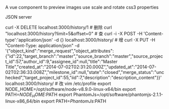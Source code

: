 A vue component to preview images use scale and rotate css3 properties 

JSON server

curl -X DELETE localhost:3000/history/1   # 删除
curl "localhost:3000/history?limit=5&offset=0" # 查
curl -i -X POST -H 'Content-type':'application/json' -d {} localhost:3000/history/ # 增
curl -X PUT -H "Content-Type: application/json" -d '{"object_kind":"merge_request","object_attributes":{"id":22,"target_branch":"master","source_branch":"master","source_project_id":57,"author_id":9,"assignee_id":null,"title":"Master Title","created_at":"2014-07-02T02:31:20.000Z","updated_at":"2014-07-02T02:36:33.008Z","milestone_id":null,"state":"closed","merge_status":"unchecked","target_project_id":55,"iid":7,"description":"description_content"}}' localhost:3000/history/ # 改
vim /etc/profile
export NODE_HOME=/opt/software/node-v8.9.0-linux-x64/bin
export PATH=$NODE_HOME:$PATH
export PhantomJs=/opt/software/phantomjs-2.1.1-linux-x86_64/bin
export PATH=$PhantomJs:$PATH
